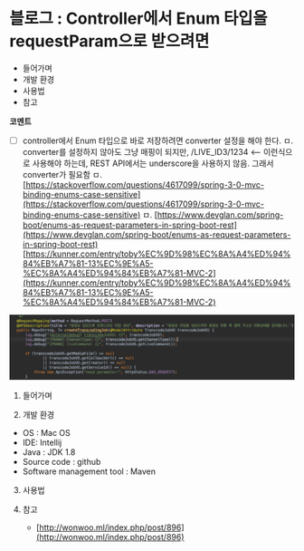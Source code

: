 # 블로그 : Controller에서 Enum 타입을 requestParam으로 받으려면
* 들어가며
* 개발 환경
* 사용법
* 참고

**코멘트**
- [ ] controller에서 Enum 타입으로 바로 저장하려면 converter 설정을 해야 한다.
ㅁ. converter를 설정하지 않아도 그냥 매핑이 되지만, /LIVE_ID3/1234 <— 이런식으로 사용해야 하는데, REST API에서는 underscore을 사용하지 않음. 그래서 converter가 필요함
ㅁ.[https://stackoverflow.com/questions/4617099/spring-3-0-mvc-binding-enums-case-sensitive](https://stackoverflow.com/questions/4617099/spring-3-0-mvc-binding-enums-case-sensitive)
ㅁ. [https://www.devglan.com/spring-boot/enums-as-request-parameters-in-spring-boot-rest](https://www.devglan.com/spring-boot/enums-as-request-parameters-in-spring-boot-rest)
[https://kunner.com/entry/toby%EC%9D%98%EC%8A%A4%ED%94%84%EB%A7%81-13%EC%9E%A5-%EC%8A%A4%ED%94%84%EB%A7%81-MVC-2](https://kunner.com/entry/toby%EC%9D%98%EC%8A%A4%ED%94%84%EB%A7%81-13%EC%9E%A5-%EC%8A%A4%ED%94%84%EB%A7%81-MVC-2)

![](%EB%B8%94%EB%A1%9C%EA%B7%B8%20%20Controller%EC%97%90%EC%84%9C%20Enum%20%ED%83%80%EC%9E%85%EC%9D%84%20requestParam%EC%9C%BC%EB%A1%9C%20%EB%B0%9B%EC%9C%BC%EB%A0%A4%EB%A9%B4/image_1.png)

1. 들어가며

2. 개발 환경

* OS : Mac OS
* IDE: Intellij
* Java : JDK 1.8
* Source code : github
* Software management tool : Maven

3. 사용법

4. 참고

	* [http://wonwoo.ml/index.php/post/896](http://wonwoo.ml/index.php/post/896)